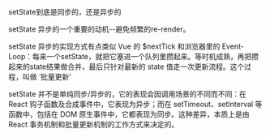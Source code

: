 setState到底是同步的，还是异步的


setState 异步的一个重要的动机--避免频繁的re-render。

setState 异步的实现方式有点类似 Vue 的 $nextTick 和浏览器里的 Event-Loop：每来一个setState，就把它塞进一个队列里攒起来。等时机成熟，再把攒起来的state结果做合并，最后只针对最新的 state 值走一次更新流程。这个过程，叫做 ‘批量更新’


setState 并不是单纯同步/异步的，它的表现会因调用场景的不同而不同：在 React 钩子函数及合成事件中，它表现为异步；而在 setTimeout、setInterval 等函数中，包括在 DOM 原生事件中，它都表现为同步。这种差异，本质上是由 React 事务机制和批量更新机制的工作方式来决定的。
